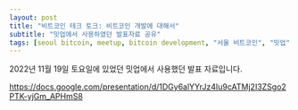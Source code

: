 ```yaml
---
layout: post
title: "비트코인 테크 토크: 비트코인 개발에 대해서"
subtitle: "밋업에서 사용하였던 발표자료 공유"
tags: [seoul bitcoin, meetup, bitcoin development, "서울 비트코인", "밋업", "밋업 발표 자료", "비트코인 개발"]
---
```


2022년 11월 19일 토요일에 있었던 밋업에서 사용했던 발표 자료입니다.

https://docs.google.com/presentation/d/1DGy6alYYrJz4Iu9cATMj2I3ZSgo2PTK-yjGm_APHmS8
